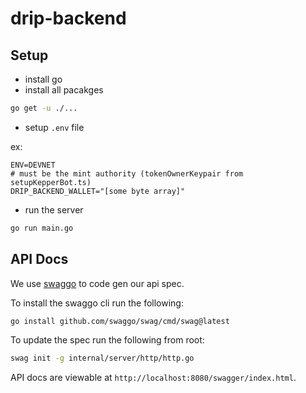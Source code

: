 # drip-backend

## Setup

- install go
- install all pacakges

```bash
go get -u ./...
```

- setup `.env` file

ex:

```env
ENV=DEVNET
# must be the mint authority (tokenOwnerKeypair from setupKepperBot.ts)
DRIP_BACKEND_WALLET="[some byte array]"
```

- run the server

```bash
go run main.go
```

## API Docs

We use [swaggo](https://github.com/swaggo/swag) to code gen our api spec.

To install the swaggo cli run the following:

```bash
go install github.com/swaggo/swag/cmd/swag@latest
```

To update the spec run the following from root:

```bash
swag init -g internal/server/http/http.go
```

API docs are viewable at `http://localhost:8080/swagger/index.html`.
